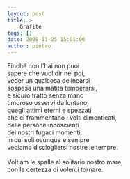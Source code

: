 ```yaml
---
layout: post
title: >
    Grafite
tags: []
date: 2008-11-25 15:01:00
author: pietro
---
```

Finché non l'hai non puoi<br/>sapere che vuol dir nel poi,<br/>veder un qualcosa delinearsi<br/>sospesa una matita temperarsi,<br/>e sicuro tratto senza mano<br/>timoroso osservi da lontano,<br/>quegli attimi eterni e spezzati<br/>che ci frammentano i volti dimenticati,<br/>delle persone incoscienti<br/>dei nostri fugaci momenti,<br/>in cui soli ovunque e sempre<br/>vediamo disciogliersi nostre le tempre.<br/><br/>Voltiam le spalle al solitario nostro mare,<br/>con la certezza di volerci tornare.
